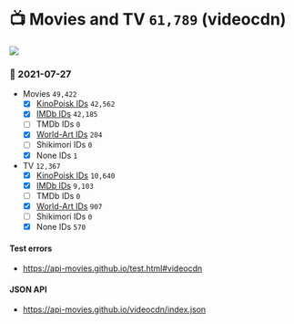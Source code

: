 # :tv: Movies and TV `61,789` (videocdn)

<a href="https://API-Movies.github.io"><img src="https://API-Movies.github.io/banner.png?cache"></a>

### :date: 2021-07-27
- Movies `49,422`
  - [x] <a href="https://API-Movies.github.io/videocdn/movie_kinopoisk_ids.json">KinoPoisk IDs</a> `42,562`
  - [x] <a href="https://API-Movies.github.io/videocdn/movie_imdb_ids.json">IMDb IDs</a> `42,185`
  - [ ] TMDb IDs `0`
  - [x] <a href="https://API-Movies.github.io/videocdn/movie_world_art_ids.json">World-Art IDs</a> `204`
  - [ ] Shikimori IDs `0`
  - [x] None IDs `1`
- TV `12,367`
  - [x] <a href="https://API-Movies.github.io/videocdn/tv_kinopoisk_ids.json">KinoPoisk IDs</a> `10,640`
  - [x] <a href="https://API-Movies.github.io/videocdn/tv_imdb_ids.json">IMDb IDs</a> `9,103`
  - [ ] TMDb IDs `0`
  - [x] <a href="https://API-Movies.github.io/videocdn/tv_world_art_ids.json">World-Art IDs</a> `907`
  - [ ] Shikimori IDs `0`
  - [x] None IDs `570`
#### Test errors
- <a href='https://api-movies.github.io/test.html#videocdn'>https://api-movies.github.io/test.html#videocdn</a>
#### JSON API
- <a href='https://api-movies.github.io/videocdn/index.json'>https://api-movies.github.io/videocdn/index.json</a>
